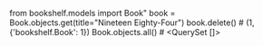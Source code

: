from bookshelf.models import Book"
book = Book.objects.get(title="Nineteen Eighty-Four")
book.delete()  # (1, {'bookshelf.Book': 1})
Book.objects.all()  # <QuerySet []>